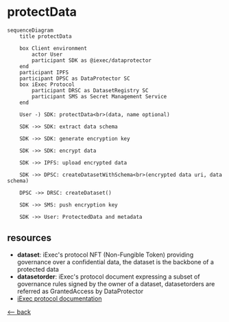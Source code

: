 # protectData

```mermaid
sequenceDiagram
    title protectData

    box Client environment
        actor User
        participant SDK as @iexec/dataprotector
    end
    participant IPFS
    participant DPSC as DataProtector SC
    box iExec Protocol
        participant DRSC as DatasetRegistry SC
        participant SMS as Secret Management Service
    end

    User -) SDK: protectData<br>(data, name optional)

    SDK ->> SDK: extract data schema

    SDK ->> SDK: generate encryption key

    SDK ->> SDK: encrypt data

    SDK ->> IPFS: upload encrypted data

    SDK ->> DPSC: createDatasetWithSchema<br>(encrypted data uri, data schema)

    DPSC ->> DRSC: createDataset()

    SDK ->> SMS: push encryption key

    SDK ->> User: ProtectedData and metadata
```

## resources

- **dataset**: iExec's protocol NFT (Non-Fungible Token) providing governance over a confidential data, the dataset is the backbone of a protected data
- **datasetorder**: iExec's protocol document expressing a subset of governance rules signed by the owner of a dataset, datasetorders are referred as GrantedAccess by DataProtector
- [iExec protocol documentation](https://protocol.docs.iex.ec)

[<-- back](../index.md)
